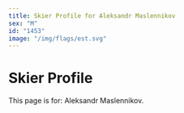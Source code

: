 ```yaml
---
title: Skier Profile for Aleksandr Maslennikov
sex: "M"
id: "1453"
image: "/img/flags/est.svg" 
---
```


# Skier Profile

This page is for: Aleksandr Maslennikov.
    